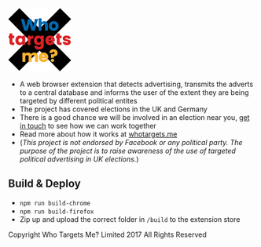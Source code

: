 [![Who Targets You?](https://raw.githubusercontent.com/WhoTargetsMe/Who-Targets-Me/master/extension/logo-128.png)](https://whotargets.me)


* A web browser extension that detects advertising, transmits the adverts to a central database and informs the user of the extent they are being targeted by different political entites
* The project has covered elections in the UK and Germany
* There is a good chance we will be involved in an election near you, [get in touch](https://whotargets.me/get-in-touch/) to see how we can work together
* Read more about how it works at [whotargets.me](https://whotargets.me)
* (*This project is not endorsed by Facebook or any political party. The purpose of the project is to raise awareness of the use of targeted political advertising in UK elections.*)

## Build & Deploy
* `npm run build-chrome`
* `npm run build-firefox`
* Zip up and upload the correct folder in `/build` to the extension store

Copyright Who Targets Me? Limited 2017 All Rights Reserved